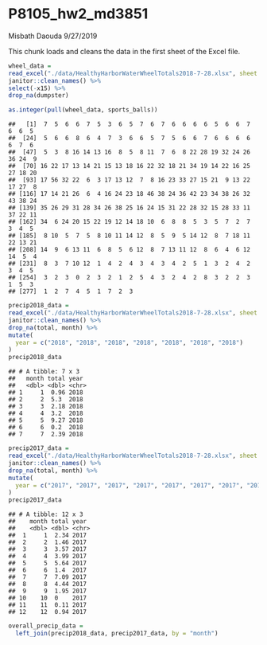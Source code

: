 P8105\_hw2\_md3851
================
Misbath Daouda
9/27/2019

This chunk loads and cleans the data in the first sheet of the Excel file.

``` r
wheel_data =
read_excel("./data/HealthyHarborWaterWheelTotals2018-7-28.xlsx", sheet = 1) %>%
janitor::clean_names() %>%
select(-x15) %>%
drop_na(dumpster) 

as.integer(pull(wheel_data, sports_balls))
```

    ##   [1]  7  5  6  6  7  5  3  6  5  7  6  7  6  6  6  6  5  6  6  7  6  6  5
    ##  [24]  5  6  6  8  6  4  7  3  6  6  5  7  5  6  6  7  6  6  6  6  6  7  6
    ##  [47]  5  3  8 16 14 13 16  8  5  8 11  7  6  8 22 28 19 32 24 26 36 24  9
    ##  [70] 16 22 17 13 14 21 15 13 18 16 22 32 18 21 34 19 14 22 16 25 27 18 20
    ##  [93] 17 56 32 22  6  3 17 13 12  7  8 16 23 33 27 15 21  9 13 22 17 27  8
    ## [116] 17 14 21 26  6  4 16 24 23 18 46 38 24 36 42 23 34 38 26 32 43 38 24
    ## [139] 35 26 29 31 28 34 26 38 25 16 24 15 31 22 28 32 15 28 33 11 37 22 11
    ## [162] 34  6 24 20 15 22 19 12 14 18 10  6  8  8  5  3  5  7  2  7  3  4  5
    ## [185]  8 10  5  7  5  8 10 11 14 12  8  5  9  5 14 12  8  7 18 11 22 13 21
    ## [208] 14  9  6 13 11  6  8  5  6 12  8  7 13 11 12  8  6  4  6 12 14  5  4
    ## [231]  8  3  7 10 12  1  4  2  4  3  4  3  4  2  5  1  3  2  4  2  3  4  5
    ## [254]  3  2  3  0  2  3  2  1  2  5  4  3  2  4  2  8  3  2  2  3  1  5  3
    ## [277]  1  2  7  4  5  1  7  2  3

``` r
precip2018_data =
read_excel("./data/HealthyHarborWaterWheelTotals2018-7-28.xlsx", sheet = 3, skip = 1) %>%
janitor::clean_names() %>%
drop_na(total, month) %>%
mutate(
  year = c("2018", "2018", "2018", "2018", "2018", "2018", "2018")
)
precip2018_data
```

    ## # A tibble: 7 x 3
    ##   month total year 
    ##   <dbl> <dbl> <chr>
    ## 1     1  0.96 2018 
    ## 2     2  5.3  2018 
    ## 3     3  2.18 2018 
    ## 4     4  3.2  2018 
    ## 5     5  9.27 2018 
    ## 6     6  0.2  2018 
    ## 7     7  2.39 2018

``` r
precip2017_data =
read_excel("./data/HealthyHarborWaterWheelTotals2018-7-28.xlsx", sheet = 4, skip = 1) %>%
janitor::clean_names() %>% 
drop_na(total, month) %>%
mutate(
  year = c("2017", "2017", "2017", "2017", "2017", "2017", "2017", "2017", "2017", "2017", "2017", "2017")
)
precip2017_data
```

    ## # A tibble: 12 x 3
    ##    month total year 
    ##    <dbl> <dbl> <chr>
    ##  1     1  2.34 2017 
    ##  2     2  1.46 2017 
    ##  3     3  3.57 2017 
    ##  4     4  3.99 2017 
    ##  5     5  5.64 2017 
    ##  6     6  1.4  2017 
    ##  7     7  7.09 2017 
    ##  8     8  4.44 2017 
    ##  9     9  1.95 2017 
    ## 10    10  0    2017 
    ## 11    11  0.11 2017 
    ## 12    12  0.94 2017

``` r
overall_precip_data = 
  left_join(precip2018_data, precip2017_data, by = "month")
```
